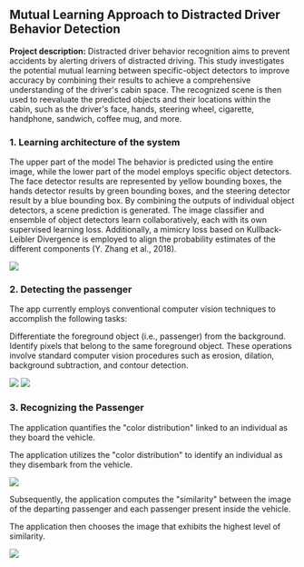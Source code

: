 ## Mutual Learning Approach to Distracted Driver Behavior Detection

**Project description:** Distracted driver behavior recognition aims to prevent accidents by alerting drivers of distracted driving. This study investigates the potential mutual learning between specific-object detectors to improve accuracy by combining their results to achieve a comprehensive understanding of the driver's cabin space. The recognized scene is then used to reevaluate the predicted objects and their locations within the cabin, such as the driver's face, hands, steering wheel, cigarette, handphone, sandwich, coffee mug, and more.

### 1. Learning architecture of the system

The upper part of the model
The behavior is predicted using the entire image, while the lower part of the model employs specific object detectors. The face detector results are represented by yellow bounding boxes, the hands detector results by green bounding boxes, and the steering detector result by a blue bounding box. By combining the outputs of individual object detectors, a scene prediction is generated. The image classifier and ensemble of object detectors learn collaboratively, each with its own supervised learning loss. Additionally, a mimicry loss based on Kullback-Leibler Divergence is employed to align the probability estimates of the different components (Y. Zhang et al., 2018).

<img src="images/cv/project_2/interface.png?raw=true"/>

### 2. Detecting the passenger

The app currently employs conventional computer vision techniques to accomplish the following tasks:

Differentiate the foreground object (i.e., passenger) from the background.
Identify pixels that belong to the same foreground object.
These operations involve standard computer vision procedures such as erosion, dilation, background subtraction, and contour detection.

<img src="images/cv/project_2/detecting_passenger_1.gif?raw=true"/>
<img src="images/cv/project_2/detecting_passenger_2.gif?raw=true"/>

### 3. Recognizing the Passenger

The application quantifies the "color distribution" linked to an individual as they board the vehicle.

The application utilizes the "color distribution" to identify an individual as they disembark from the vehicle.

<img src="images/cv/project_2/recognizing_the_passenger_1.png?raw=true"/>

Subsequently, the application computes the "similarity" between the image of the departing passenger and each passenger present inside the vehicle.

The application then chooses the image that exhibits the highest level of similarity.

<img src="images/cv/project_2/recognizing_the_passenger_2.png?raw=true"/>

